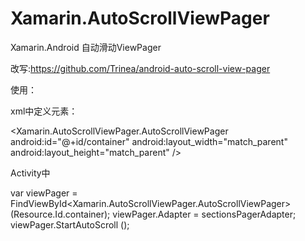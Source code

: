 # Xamarin.AutoScrollViewPager

Xamarin.Android 自动滑动ViewPager

改写:https://github.com/Trinea/android-auto-scroll-view-pager

使用：

xml中定义元素：

<Xamarin.AutoScrollViewPager.AutoScrollViewPager
        android:id="@+id/container"
        android:layout_width="match_parent"
        android:layout_height="match_parent" />

Activity中

var viewPager = FindViewById<Xamarin.AutoScrollViewPager.AutoScrollViewPager> (Resource.Id.container);
			viewPager.Adapter = sectionsPagerAdapter;
			viewPager.StartAutoScroll ();
